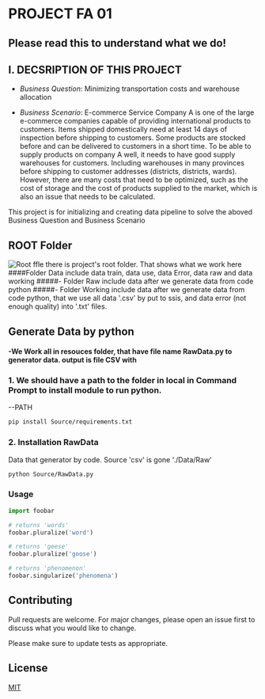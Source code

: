 # PROJECT FA 01
## Please read this to understand what we do!
## I. DECSRIPTION OF THIS PROJECT
- *Business Question*: Minimizing transportation costs and warehouse allocation

- *Business Scenario*: E-commerce Service Company A is one of the large e-commerce companies capable of providing international products to customers. Items shipped domestically need at least 14 days of inspection before shipping to customers. Some products are stocked before and can be delivered to customers in a short time. To be able to supply products on company A well, it needs to have good supply warehouses for customers. Including warehouses in many provinces before shipping to customer addresses (districts, districts, wards). However, there are many costs that need to be optimized, such as the cost of storage and the cost of products supplied to the market, which is also an issue that needs to be calculated.

This project is for initializing and creating data pipeline to solve the aboved Business Question and Business Scenario
## ROOT Folder
![Root ffle](https://user-images.githubusercontent.com/62283838/129613523-993dae1c-1817-4082-b5f4-55c7e4f2e95f.PNG)
there is project's root folder. That shows what we work here
####Folder Data include data train, data use, data Error, data raw and data working
#####- Folder Raw include data after we generate data from code python
#####- Folder Working include data after we generate data from code python, that we use all data '.csv' by put to ssis, and data error (not enough quality) into '.txt' files.
#####

## Generate Data by python
#### -We Work all in resouces folder, that have file name RawData.py to generator data. output is file CSV with 
### 1. We should have a path to the folder in local in Command Prompt to install module to run python.
--PATH

```bash
pip install Source/requirements.txt
```
### 2. Installation RawData 
Data that generator by code. Source 'csv' is gone './Data/Raw'
```bash
python Source/RawData.py
```




### Usage

```python
import foobar

# returns 'words'
foobar.pluralize('word')

# returns 'geese'
foobar.pluralize('goose')

# returns 'phenomenon'
foobar.singularize('phenomena')
```

## Contributing
Pull requests are welcome. For major changes, please open an issue first to discuss what you would like to change.

Please make sure to update tests as appropriate.

## License
[MIT](https://choosealicense.com/licenses/mit/)
